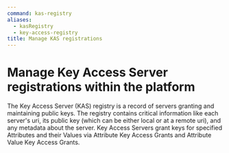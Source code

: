 ```yaml
---
command: kas-registry
aliases:
  - kasRegistry
  - key-access-registry
title: Manage KAS registrations
---
```


# Manage Key Access Server registrations within the platform

The Key Access Server (KAS) registry is a record of servers granting and maintaining public keys.
The registry contains critical information like each server's uri, its public key (which can be
either local or at a remote uri), and any metadata about the server. Key Access Servers grant keys
for specified Attributes and their Values via Attribute Key Access Grants and Attribute Value Key
Access Grants.
